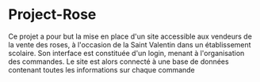 # Project-Rose

Ce projet a pour but la mise en place d'un site accessible aux vendeurs de la vente des roses, à l'occasion de la Saint Valentin dans un établissement scolaire. Son interface est constituée d'un login, menant à l'organisation des commandes. Le site est alors connecté à une base de données contenant toutes les informations sur chaque commande

